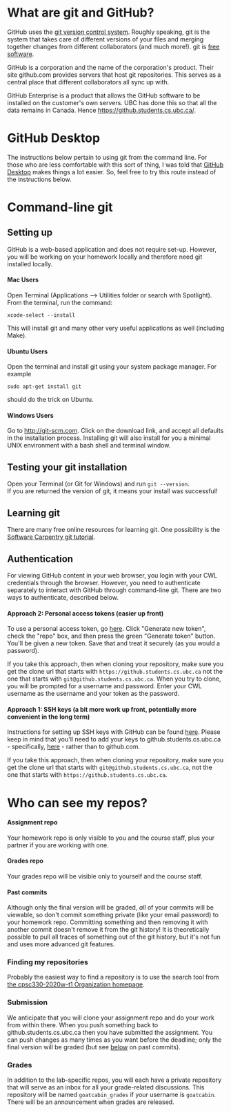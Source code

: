 # What are git and GitHub?

GitHub uses the [git version control system](https://en.wikipedia.org/wiki/Git). Roughly speaking, git is the system that 
takes care of different versions of your files and merging together changes from different collaborators (and much more!). 
git is [free software](https://en.wikipedia.org/wiki/Free_software). 

GitHub is a corporation and the name of the corporation's product. Their site github.com provides servers that host git
repositories. This serves as a central place that different collaborators all sync up with. 

GitHub Enterprise is a product
that allows the GitHub software to be installed on the customer's own servers. UBC has done this so that all the data remains
in Canada. Hence https://github.students.cs.ubc.ca/.

# GitHub Desktop

The instructions below pertain to using git from the command line. For those who are less comfortable with this sort of thing, I was told that [GitHub Desktop](https://desktop.github.com/) makes things a lot easier. So, feel free to try this route instead of the instructions below.

# Command-line git

## Setting up

GitHub is a web-based application and does not require set-up. However, you will be working on your homework locally
and therefore need git installed locally. 

#### Mac Users

Open Terminal (Applications –> Utilities folder or search with Spotlight). From the terminal, run the command:

```
xcode-select --install
```

This will install git and many other very useful applications as well (including Make).

#### Ubuntu Users

Open the terminal and install git using your system package manager. For example

```
sudo apt-get install git
```

should do the trick on Ubuntu.

#### Windows Users

Go to http://git-scm.com. Click on the download link, and accept all defaults in the installation process. 
Installing git will also install for you a minimal UNIX environment with a bash shell and terminal window. 


## Testing your git installation

Open your Terminal (or Git for Windows) and run `git --version`.  
If you are returned the version of git, it means your install was successful!

## Learning git

There are many free online resources for learning git. One possibility is the [Software Carpentry git tutorial](https://swcarpentry.github.io/git-novice/). 

## Authentication

For viewing GitHub content in your web browser, you login with your CWL credentials through the browser. However, you need
to authenticate separately to interact with GitHub through command-line git. There are two ways to authenticate, described below.


#### Approach 2: Personal access tokens (easier up front)
 
To use a personal access token, go [here](https://github.students.cs.ubc.ca/settings/tokens). Click "Generate new token", check the "repo" box, and then press the green "Generate token" button. You'll be given a new token. Save that and treat it securely (as you would a password). 

If you take this approach, then when cloning your repository, make sure you get the clone url that starts with `https://github.students.cs.ubc.ca` not the one that starts with `git@github.students.cs.ubc.ca`. When you try to clone, you will be prompted for a username and password. Enter your CWL username as the username and your token as the password.


#### Approach 1: SSH keys (a bit more work up front, potentially more convenient in the long term)

Instructions for setting up SSH keys with GitHub can be found [here](https://docs.github.com/en/github/authenticating-to-github/connecting-to-github-with-ssh). Please keep in mind that you'll need to add your keys to github.students.cs.ubc.ca - specifically, [here](https://github.students.cs.ubc.ca/settings/ssh) - rather than to github.com. 

If you take this approach, then when cloning your repository, make sure you get the clone url that starts with `git@github.students.cs.ubc.ca`, not the one that starts with `https://github.students.cs.ubc.ca`.


# Who can see my repos?

#### Assignment repo
Your homework repo is only visible to you and the course staff, plus your partner if you are working with one.

#### Grades repo
Your grades repo will be visible only to yourself and the course staff.

#### Past commits
Although only the final version will be graded, _all_ of your commits will be viewable, so don't commit something
private (like your email password) to your homework repo. Committing something and then removing it
with another commit doesn't remove it from the git history! It is theoretically possible to pull all traces of
something out of the git history, but it's not fun and uses more advanced git features.

### Finding my repositories

Probably the easiest way to find a repository is to use the search tool from [the cpsc330-2020w-t1 Organization homepage](https://github.students.cs.ubc.ca/cpsc330-2020w-t1).

### Submission
We anticipate that you will clone your assignment repo and do your work from
within there. When you push something back to github.students.cs.ubc.ca then you have submitted the assignment.
You can push changes as many times as you want before the deadline; only the final version will be graded (but see [below](homework_instructions.md#past-commits) on past commits).

### Grades
In addition to the lab-specific repos, you will each have a private repository that will serve as
an inbox for all your grade-related discussions. This repository will be named `goatcabin_grades` if your username is `goatcabin`. There will be an announcement when grades are released. 

